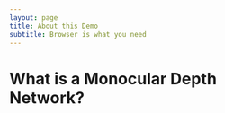 ```yaml
---
layout: page
title: About this Demo
subtitle: Browser is what you need
---
```


# What is a Monocular Depth Network?

